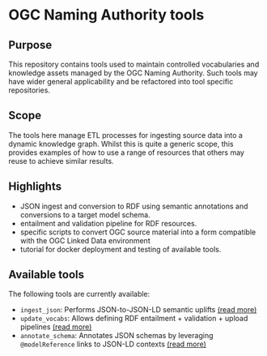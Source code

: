 # OGC Naming Authority tools

## Purpose
This repository contains tools used to maintain controlled vocabularies and knowledge assets managed by the OGC Naming Authority. Such tools may have wider general applicability and be refactored into tool specific repositories.

## Scope
The tools here manage ETL processes for ingesting source data into a dynamic knowledge graph. Whilst this is quite a generic scope, this provides examples of how to use a range of resources that others may reuse to achieve similar results.

## Highlights

* JSON ingest and conversion to RDF using semantic annotations and conversions to a target model schema.
* entailment and validation pipeline for RDF resources.
* specific scripts to convert OGC source material into a form compatible with the OGC Linked Data environment
* tutorial for docker deployment and testing of available tools.

## Available tools

The following tools are currently available:

* `ingest_json`: Performs JSON-to-JSON-LD semantic uplifts [(read more)](https://opengeospatial.github.io/ogc-na-tools/reference/ogc/na/ingest_json/) 
* `update_vocabs`: Allows defining RDF entailment + validation + upload pipelines [(read more)](https://opengeospatial.github.io/ogc-na-tools/reference/ogc/na/update_vocabs/)
* `annotate_schema`: Annotates JSON schemas by leveraging `@modelReference` links to JSON-LD contexts [(read more)](https://opengeospatial.github.io/ogc-na-tools/reference/ogc/na/annotate_schema/)